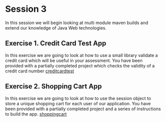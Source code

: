 # Session 3

In this session we will begin looking at multi module maven builds and extend our knowledge of Java Web technologies.

## Exercise 1. Credit Card Test App
In this exercise we are going to look at how to use a small library validate a credit card which will be useful in your assessment.
You have been provided with a partially completed project which checks the validity of a credit card number [creditcardtest](../session3/creditcardtest )

## Exercise 2. Shopping Cart App
In this exercise we are going to look at how to use the session object to store a unique shopping cart for each user of our application. 
You have been provided with a partially completed project and a series of instructions to build the app. [shoppingcart](../session3/shoppingcart )

